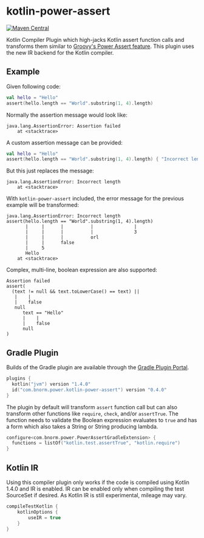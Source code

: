 # kotlin-power-assert

[![Maven Central](https://maven-badges.herokuapp.com/maven-central/com.bnorm.power/kotlin-power-assert/badge.svg)](https://maven-badges.herokuapp.com/maven-central/com.bnorm.power/kotlin-power-assert)

Kotlin Compiler Plugin which high-jacks Kotlin assert function calls and
transforms them similar to [Groovy's Power Assert feature][groovy-power-assert].
This plugin uses the new IR backend for the Kotlin compiler.

## Example

Given following code:

```kotlin
val hello = "Hello"
assert(hello.length == "World".substring(1, 4).length)
```

Normally the assertion message would look like:

```text
java.lang.AssertionError: Assertion failed
	at <stacktrace>
```

A custom assertion message can be provided:

```kotlin
val hello = "Hello"
assert(hello.length == "World".substring(1, 4).length) { "Incorrect length" }
```

But this just replaces the message:

```text
java.lang.AssertionError: Incorrect length
	at <stacktrace>
```

With `kotlin-power-assert` included, the error message for the previous example
will be transformed:

```text
java.lang.AssertionError: Incorrect length
assert(hello.length == "World".substring(1, 4).length)
       |     |      |          |               |
       |     |      |          |               3
       |     |      |          orl
       |     |      false
       |     5
       Hello
	at <stacktrace>
```

Complex, multi-line, boolean expression are also supported:

```text
Assertion failed
assert(
  (text != null && text.toLowerCase() == text) ||
   |    |
   |    false
   null
      text == "Hello"
      |    |
      |    false
      null
)
```

## Gradle Plugin

Builds of the Gradle plugin are available through the
[Gradle Plugin Portal][kotlin-power-assert-gradle].

```kotlin
plugins {
  kotlin("jvm") version "1.4.0"
  id("com.bnorm.power.kotlin-power-assert") version "0.4.0"
}
```

The plugin by default will transform `assert` function call but can also
transform other functions like `require`, `check`, and/or `assertTrue`. The
function needs to validate the Boolean expression evaluates to `true` and has a
form which also takes a String or String producing lambda.

```kotlin
configure<com.bnorm.power.PowerAssertGradleExtension> {
  functions = listOf("kotlin.test.assertTrue", "kotlin.require")
}
``` 

## Kotlin IR

Using this compiler plugin only works if the code is compiled using Kotlin
1.4.0 and IR is enabled. IR can be enabled only when compiling the test
SourceSet if desired. As Kotlin IR is still experimental, mileage may vary.

```kotlin
compileTestKotlin {
    kotlinOptions {
        useIR = true
    }
}
```

[groovy-power-assert]: https://groovy-lang.org/testing.html#_power_assertions
[kotlin-power-assert-gradle]: https://plugins.gradle.org/plugin/com.bnorm.power.kotlin-power-assert
